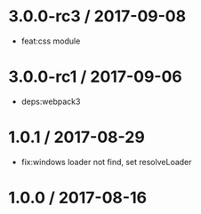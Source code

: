 
3.0.0-rc3 / 2017-09-08
======================

  * feat:css module

3.0.0-rc1 / 2017-09-06
======================

  * deps:webpack3

1.0.1 / 2017-08-29
==================

  * fix:windows loader not find, set resolveLoader

1.0.0 / 2017-08-16
==================


